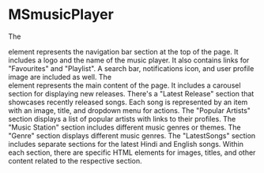 # MSmusicPlayer

The <nav> element represents the navigation bar section at the top of the page.
It includes a logo and the name of the music player.
It also contains links for "Favourites" and "Playlist".
A search bar, notifications icon, and user profile image are included as well.
The <main> element represents the main content of the page.
It includes a carousel section for displaying new releases.
There's a "Latest Release" section that showcases recently released songs.
Each song is represented by an item with an image, title, and dropdown menu for actions.
The "Popular Artists" section displays a list of popular artists with links to their profiles.
The "Music Station" section includes different music genres or themes.
The "Genre" section displays different music genres.
The "LatestSongs" section includes separate sections for the latest Hindi and English songs.
Within each section, there are specific HTML elements for images, titles, and other content related to the respective section.
    
   
